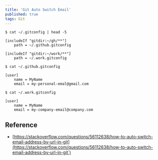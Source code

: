 ```yaml
---
title: 'Git Auto Switch Email'
published: true
tags: Git
---
```


```shell
$ cat ~/.gitconfig | head -5

[includeIf "gitdir:~/gh/**"]
    path = ~/.github.gitconfig

[includeIf "gitdir:~/work/**"]
    path = ~/.work.gitconfig

$ cat ~/.github.gitconfig

[user]
    name = MyName
    email = my-personal-emal@gmail.com

$ cat ~/.work.gitconfig

[user]
    name = MyName
    email = my-company-email@company.com
```

## Reference

- [https://stackoverflow.com/questions/56112638/how-to-auto-switch-email-address-by-url-in-git](https://stackoverflow.com/questions/56112638/how-to-auto-switch-email-address-by-url-in-git`)